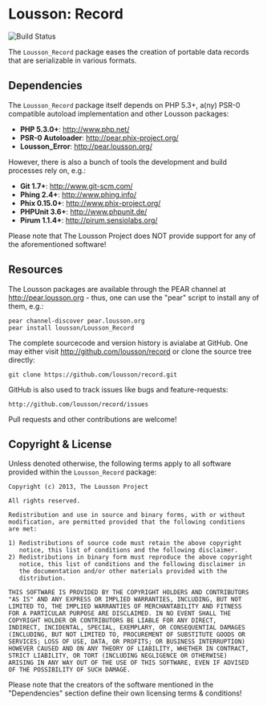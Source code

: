 Lousson: Record
===============

![Build Status](https://travis-ci.org/lousson/record.png?branch=master)

The `Lousson_Record` package eases the creation of portable data records that
are serializable in various formats.


Dependencies
------------

The `Lousson_Record` package itself depends on PHP 5.3+, a(ny) PSR-0
compatible autoload implementation and other Lousson packages:

- **PHP 5.3.0+**:                           http://www.php.net/
- **PSR-0 Autoloader**:                     http://pear.phix-project.org/
- **Lousson_Error**:                        http://pear.lousson.org/

However, there is also a bunch of tools the development and build
processes rely on, e.g.:

- **Git 1.7+**:                             http://www.git-scm.com/
- **Phing 2.4+**:                           http://www.phing.info/
- **Phix 0.15.0+**:                         http://www.phix-project.org/
- **PHPUnit 3.6+**:                         http://www.phpunit.de/
- **Pirum 1.1.4+**:                         http://pirum.sensiolabs.org/

Please note that The Lousson Project does NOT provide support for any of
the aforementioned software!


Resources
---------

The Lousson packages are available through the PEAR channel at
http://pear.lousson.org - thus, one can use the "pear" script to
install any of them, e.g.:

	pear channel-discover pear.lousson.org
	pear install lousson/Lousson_Record

The complete sourcecode and version history is avialabe at GitHub.
One may either visit http://github.com/lousson/record or clone
the source tree directly:

	git clone https://github.com/lousson/record.git

GitHub is also used to track issues like bugs and feature-requests:

	http://github.com/lousson/record/issues

Pull requests and other contributions are welcome!


Copyright & License
-------------------

Unless denoted otherwise, the following terms apply to all software
provided within the `Lousson_Record` package:

	Copyright (c) 2013, The Lousson Project

	All rights reserved.

	Redistribution and use in source and binary forms, with or without
	modification, are permitted provided that the following conditions
	are met:

	1) Redistributions of source code must retain the above copyright
	   notice, this list of conditions and the following disclaimer.
	2) Redistributions in binary form must reproduce the above copyright
	   notice, this list of conditions and the following disclaimer in
	   the documentation and/or other materials provided with the
	   distribution.

	THIS SOFTWARE IS PROVIDED BY THE COPYRIGHT HOLDERS AND CONTRIBUTORS
	"AS IS" AND ANY EXPRESS OR IMPLIED WARRANTIES, INCLUDING, BUT NOT
	LIMITED TO, THE IMPLIED WARRANTIES OF MERCHANTABILITY AND FITNESS
	FOR A PARTICULAR PURPOSE ARE DISCLAIMED. IN NO EVENT SHALL THE
	COPYRIGHT HOLDER OR CONTRIBUTORS BE LIABLE FOR ANY DIRECT,
	INDIRECT, INCIDENTAL, SPECIAL, EXEMPLARY, OR CONSEQUENTIAL DAMAGES
	(INCLUDING, BUT NOT LIMITED TO, PROCUREMENT OF SUBSTITUTE GOODS OR
	SERVICES; LOSS OF USE, DATA, OR PROFITS; OR BUSINESS INTERRUPTION)
	HOWEVER CAUSED AND ON ANY THEORY OF LIABILITY, WHETHER IN CONTRACT,
	STRICT LIABILITY, OR TORT (INCLUDING NEGLIGENCE OR OTHERWISE)
	ARISING IN ANY WAY OUT OF THE USE OF THIS SOFTWARE, EVEN IF ADVISED
	OF THE POSSIBILITY OF SUCH DAMAGE.

Please note that the creators of the software mentioned in the
"Dependencies" section define their own licensing terms & conditions!


